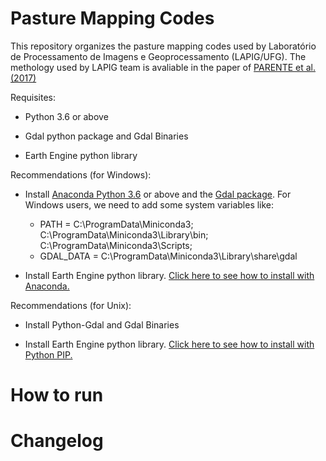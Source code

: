 # Pasture Mapping Codes

This repository organizes the pasture mapping codes used by Laboratório de Processamento de Imagens e Geoprocessamento (LAPIG/UFG). The methology used by LAPIG team is avaliable in the paper of [PARENTE et al. (2017)](https://www.sciencedirect.com/science/article/pii/S0034425719303207) 

Requisites:

  * Python 3.6 or above
  
  * Gdal python package and Gdal Binaries
  
  * Earth Engine python library
  
  Recommendations (for Windows): 
   * Install [Anaconda Python 3.6](https://www.anaconda.com/download/) or above and the [Gdal package](https://anaconda.org/conda-forge/gdal). For Windows users, we need to add some system variables like:
      
      * PATH =  C:\ProgramData\Miniconda3; C:\ProgramData\Miniconda3\Library\bin; C:\ProgramData\Miniconda3\Scripts;
      * GDAL_DATA = C:\ProgramData\Miniconda3\Library\share\gdal
   
   * Install Earth Engine python library. [Click here to see how to install with Anaconda.](https://developers.google.com/earth-engine/guides/python_install )
  
  Recommendations (for Unix):
  
   * Install Python-Gdal and Gdal Binaries
    
   * Install Earth Engine python library. [Click here to see how to install with Python PIP.](https://developers.google.com/earth-engine/guides/python_install )   
  
  # How to run
    
  # Changelog
  
